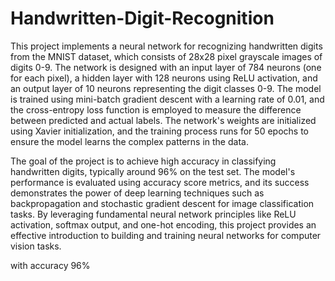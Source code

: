 # Handwritten-Digit-Recognition
This project implements a neural network for recognizing handwritten digits from the MNIST dataset, which consists of 28x28 pixel grayscale images of digits 0-9. The network is designed with an input layer of 784 neurons (one for each pixel), a hidden layer with 128 neurons using ReLU activation, and an output layer of 10 neurons representing the digit classes 0-9. The model is trained using mini-batch gradient descent with a learning rate of 0.01, and the cross-entropy loss function is employed to measure the difference between predicted and actual labels. The network's weights are initialized using Xavier initialization, and the training process runs for 50 epochs to ensure the model learns the complex patterns in the data.

The goal of the project is to achieve high accuracy in classifying handwritten digits, typically around 96% on the test set. The model's performance is evaluated using accuracy score metrics, and its success demonstrates the power of deep learning techniques such as backpropagation and stochastic gradient descent for image classification tasks. By leveraging fundamental neural network principles like ReLU activation, softmax output, and one-hot encoding, this project provides an effective introduction to building and training neural networks for computer vision tasks.

with accuracy 96%






